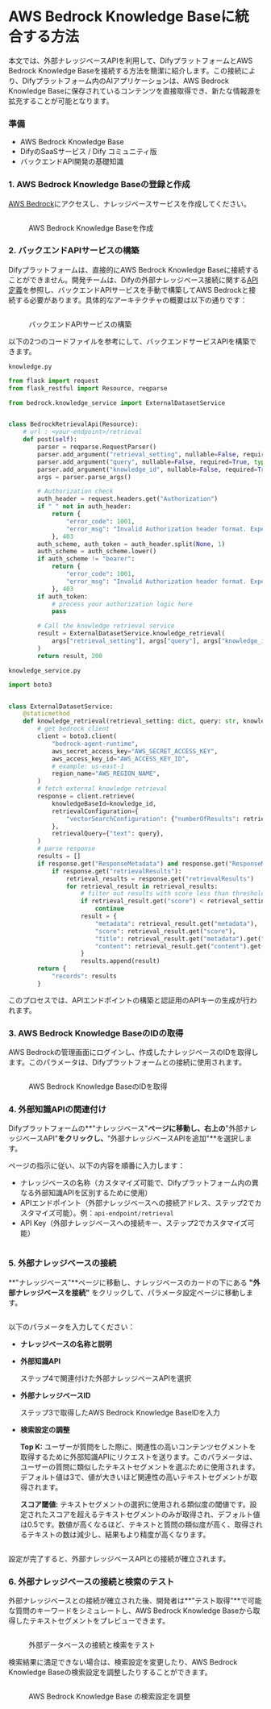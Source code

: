 # AWS Bedrock Knowledge Baseに統合する方法

本文では、外部ナレッジベースAPIを利用して、DifyプラットフォームとAWS Bedrock Knowledge Baseを接続する方法を簡潔に紹介します。この接続により、Difyプラットフォーム内のAIアプリケーションは、AWS Bedrock Knowledge Baseに保存されているコンテンツを直接取得でき、新たな情報源を拡充することが可能となります。

### 準備

* AWS Bedrock Knowledge Base
* DifyのSaaSサービス / Dify コミュニティ版
* バックエンドAPI開発の基礎知識

### 1. AWS Bedrock Knowledge Baseの登録と作成

[AWS Bedrock](https://aws.amazon.com/bedrock/)にアクセスし、ナレッジベースサービスを作成してください。

<figure><img src="https://assets-docs.dify.ai/dify-enterprise-mintlify/jp/learn-more/use-cases/1bf24647a5ffeba4accecd1052011980.png" alt=""><figcaption><p>AWS Bedrock Knowledge Baseを作成</p></figcaption></figure>

### 2. バックエンドAPIサービスの構築

Difyプラットフォームは、直接的にAWS Bedrock Knowledge Baseに接続することができません。開発チームは、Difyの外部ナレッジベース接続に関する[API定義](../../guides/knowledge-base/external-knowledge-api-documentation.md)を参照し、バックエンドAPIサービスを手動で構築してAWS Bedrockと接続する必要があります。具体的なアーキテクチャの概要は以下の通りです：

<figure><img src="https://assets-docs.dify.ai/dify-enterprise-mintlify/jp/learn-more/use-cases/c57ce0a77ee668268f53e91497bd5c2b.png" alt=""><figcaption><p>バックエンドAPIサービスの構築</p></figcaption></figure>

以下の2つのコードファイルを参考にして、バックエンドサービスAPIを構築できます。

`knowledge.py`

```python
from flask import request
from flask_restful import Resource, reqparse

from bedrock.knowledge_service import ExternalDatasetService


class BedrockRetrievalApi(Resource):
    # url : <your-endpoint>/retrieval
    def post(self):
        parser = reqparse.RequestParser()
        parser.add_argument("retrieval_setting", nullable=False, required=True, type=dict, location="json")
        parser.add_argument("query", nullable=False, required=True, type=str,)
        parser.add_argument("knowledge_id", nullable=False, required=True, type=str)
        args = parser.parse_args()

        # Authorization check
        auth_header = request.headers.get("Authorization")
        if " " not in auth_header:
            return {
                "error_code": 1001,
                "error_msg": "Invalid Authorization header format. Expected 'Bearer <api-key>' format."
            }, 403
        auth_scheme, auth_token = auth_header.split(None, 1)
        auth_scheme = auth_scheme.lower()
        if auth_scheme != "bearer":
            return {
                "error_code": 1001,
                "error_msg": "Invalid Authorization header format. Expected 'Bearer <api-key>' format."
            }, 403
        if auth_token:
            # process your authorization logic here
            pass

        # Call the knowledge retrieval service
        result = ExternalDatasetService.knowledge_retrieval(
            args["retrieval_setting"], args["query"], args["knowledge_id"]
        )
        return result, 200
```

`knowledge_service.py`

```python
import boto3


class ExternalDatasetService:
    @staticmethod
    def knowledge_retrieval(retrieval_setting: dict, query: str, knowledge_id: str):
        # get bedrock client
        client = boto3.client(
            "bedrock-agent-runtime",
            aws_secret_access_key="AWS_SECRET_ACCESS_KEY",
            aws_access_key_id="AWS_ACCESS_KEY_ID",
            # example: us-east-1
            region_name="AWS_REGION_NAME",
        )
        # fetch external knowledge retrieval
        response = client.retrieve(
            knowledgeBaseId=knowledge_id,
            retrievalConfiguration={
                "vectorSearchConfiguration": {"numberOfResults": retrieval_setting.get("top_k"), "overrideSearchType": "HYBRID"}
            },
            retrievalQuery={"text": query},
        )
        # parse response
        results = []
        if response.get("ResponseMetadata") and response.get("ResponseMetadata").get("HTTPStatusCode") == 200:
            if response.get("retrievalResults"):
                retrieval_results = response.get("retrievalResults")
                for retrieval_result in retrieval_results:
                    # filter out results with score less than threshold
                    if retrieval_result.get("score") < retrieval_setting.get("score_threshold", .0):
                        continue
                    result = {
                        "metadata": retrieval_result.get("metadata"),
                        "score": retrieval_result.get("score"),
                        "title": retrieval_result.get("metadata").get("x-amz-bedrock-kb-source-uri"),
                        "content": retrieval_result.get("content").get("text"),
                    }
                    results.append(result)
        return {
            "records": results
        }
```

このプロセスでは、APIエンドポイントの構築と認証用のAPIキーの生成が行われます。

### 3. AWS Bedrock Knowledge BaseのIDの取得

AWS Bedrockの管理画面にログインし、作成したナレッジベースのIDを取得します。このパラメータは、Difyプラットフォームとの接続に使用されます。

<figure><img src="https://assets-docs.dify.ai/dify-enterprise-mintlify/jp/learn-more/use-cases/03fd7e383daf419765bbfd05c3742923.png" alt=""><figcaption><p>AWS Bedrock Knowledge BaseのIDを取得</p></figcaption></figure>

### 4. 外部知識APIの関連付け

Difyプラットフォームの**"ナレッジベース"**ページに移動し、右上の**"外部ナレッジベースAPI"**をクリックし、**"外部ナレッジベースAPIを追加"**を選択します。

ページの指示に従い、以下の内容を順番に入力します：

- ナレッジベースの名称（カスタマイズ可能で、Difyプラットフォーム内の異なる外部知識APIを区別するために使用）
- APIエンドポイント（外部ナレッジベースへの接続アドレス、ステップ2でカスタマイズ可能）。例：`api-endpoint/retrieval`
- API Key（外部ナレッジベースへの接続キー、ステップ2でカスタマイズ可能）

<figure><img src="https://assets-docs.dify.ai/dify-enterprise-mintlify/jp/learn-more/use-cases/4f2ce69f8c59e788beb91303c68db571.png" alt=""><figcaption></figcaption></figure>

### 5. 外部ナレッジベースの接続

**"ナレッジベース"**ページに移動し、ナレッジベースのカードの下にある **"外部ナレッジベースを接続"** をクリックして、パラメータ設定ページに移動します。

<figure><img src="https://assets-docs.dify.ai/dify-enterprise-mintlify/jp/learn-more/use-cases/c3c30c7ed923ee1d7986e92bb35186c6.png" alt=""><figcaption></figcaption></figure>

以下のパラメータを入力してください：

* **ナレッジベースの名称と説明**
* **外部知識API**

  ステップ4で関連付けた外部ナレッジベースAPIを選択

* **外部ナレッジベースID**

  ステップ3で取得したAWS Bedrock Knowledge BaseIDを入力

* **検索設定の調整**

  **Top K:** ユーザーが質問をした際に、関連性の高いコンテンツセグメントを取得するために外部知識APIにリクエストを送ります。このパラメータは、ユーザーの質問に類似したテキストセグメントを選ぶために使用されます。デフォルト値は3で、値が大きいほど関連性の高いテキストセグメントが取得されます。

  **スコア閾値:** テキストセグメントの選択に使用される類似度の閾値です。設定されたスコアを超えるテキストセグメントのみが取得され、デフォルト値は0.5です。数値が高くなるほど、テキストと質問の類似度が高く、取得されるテキストの数は減少し、結果もより精度が高くなります。

<figure><img src="https://assets-docs.dify.ai/dify-enterprise-mintlify/jp/learn-more/use-cases/58c324c08c1c5fc23ab31e04967ae449.png" alt=""><figcaption></figcaption></figure>

設定が完了すると、外部ナレッジベースAPIとの接続が確立されます。

### 6. 外部ナレッジベースの接続と検索のテスト

外部ナレッジベースとの接続が確立された後、開発者は**"テスト取得"**で可能な質問のキーワードをシミュレートし、AWS Bedrock Knowledge Baseから取得したテキストセグメントをプレビューできます。

<figure><img src="https://assets-docs.dify.ai/dify-enterprise-mintlify/jp/learn-more/use-cases/fbc64f060f9fda83847428439b07c247.png" alt=""><figcaption><p>外部データベースの接続と検索をテスト</p></figcaption></figure>

検索結果に満足できない場合は、検索設定を変更したり、AWS Bedrock Knowledge Baseの検索設定を調整したりすることができます。

<figure><img src="https://assets-docs.dify.ai/dify-enterprise-mintlify/jp/learn-more/use-cases/0984a89e4cf2a1150ec3160da14c656e.png" alt=""><figcaption><p>AWS Bedrock Knowledge Base の検索設定を調整</p></figcaption></figure>
